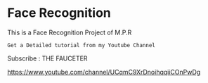 # Face Recognition

This is a Face Recognition Project of M.P.R


	Get a Detailed tutorial from my Youtube Channel



Subscribe :
		THE FAUCETER

https://www.youtube.com/channel/UCqmC9XrDnoihqqiiCOnPwDg
